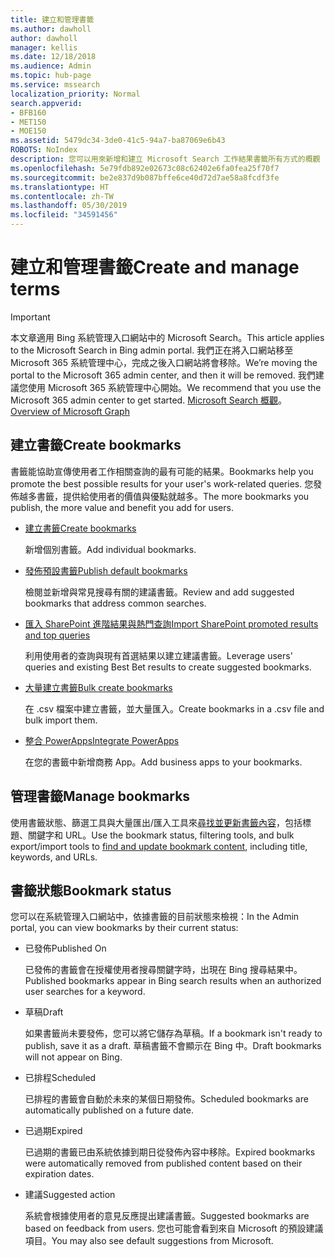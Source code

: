 ```yaml
---
title: 建立和管理書籤
ms.author: dawholl
author: dawholl
manager: kellis
ms.date: 12/18/2018
ms.audience: Admin
ms.topic: hub-page
ms.service: mssearch
localization_priority: Normal
search.appverid:
- BFB160
- MET150
- MOE150
ms.assetid: 5479dc34-3de0-41c5-94a7-ba87069e6b43
ROBOTS: NoIndex
description: 您可以用來新增和建立 Microsoft Search 工作結果書籤所有方式的概觀
ms.openlocfilehash: 5e79fdb892e02673c08c62402e6fa0fea25f70f7
ms.sourcegitcommit: be2e837d9b087bffe6ce40d72d7ae58a8fcdf3fe
ms.translationtype: HT
ms.contentlocale: zh-TW
ms.lasthandoff: 05/30/2019
ms.locfileid: "34591456"
---
```

# <a name="create-and-manage-bookmarks"></a><span data-ttu-id="53eda-103">建立和管理書籤</span><span class="sxs-lookup"><span data-stu-id="53eda-103">Create and manage terms</span></span>

> [!IMPORTANT]
> <span data-ttu-id="53eda-104">本文章適用 Bing 系統管理入口網站中的 Microsoft Search。</span><span class="sxs-lookup"><span data-stu-id="53eda-104">This article applies to the Microsoft Search in Bing admin portal.</span></span> <span data-ttu-id="53eda-105">我們正在將入口網站移至 Microsoft 365 系統管理中心，完成之後入口網站將會移除。</span><span class="sxs-lookup"><span data-stu-id="53eda-105">We’re moving the portal to the Microsoft 365 admin center, and then it will be removed.</span></span> <span data-ttu-id="53eda-106">我們建議您使用 Microsoft 365 系統管理中心開始。</span><span class="sxs-lookup"><span data-stu-id="53eda-106">We recommend that you use the Microsoft 365 admin center to get started.</span></span> <span data-ttu-id="53eda-107">[Microsoft Search 概觀](overview-microsoft-search.md)。</span><span class="sxs-lookup"><span data-stu-id="53eda-107">[Overview of Microsoft Graph](overview-microsoft-search.md)</span></span>
    
## <a name="create-bookmarks"></a><span data-ttu-id="53eda-108">建立書籤</span><span class="sxs-lookup"><span data-stu-id="53eda-108">Create bookmarks</span></span>

<span data-ttu-id="53eda-109">書籤能協助宣傳使用者工作相關查詢的最有可能的結果。</span><span class="sxs-lookup"><span data-stu-id="53eda-109">Bookmarks help you promote the best possible results for your user's work-related queries.</span></span> <span data-ttu-id="53eda-110">您發佈越多書籤，提供給使用者的價值與優點就越多。</span><span class="sxs-lookup"><span data-stu-id="53eda-110">The more bookmarks you publish, the more value and benefit you add for users.</span></span>
  
- [<span data-ttu-id="53eda-111">建立書籤</span><span class="sxs-lookup"><span data-stu-id="53eda-111">Create bookmarks</span></span>](create-bookmarks.md)
    
    <span data-ttu-id="53eda-112">新增個別書籤。</span><span class="sxs-lookup"><span data-stu-id="53eda-112">Add individual bookmarks.</span></span>
    
- [<span data-ttu-id="53eda-113">發佈預設書籤</span><span class="sxs-lookup"><span data-stu-id="53eda-113">Publish default bookmarks</span></span>](publish-default-bookmarks.md)
    
    <span data-ttu-id="53eda-114">檢閱並新增與常見搜尋有關的建議書籤。</span><span class="sxs-lookup"><span data-stu-id="53eda-114">Review and add suggested bookmarks that address common searches.</span></span>
    
- [<span data-ttu-id="53eda-115">匯入 SharePoint 進階結果與熱門查詢</span><span class="sxs-lookup"><span data-stu-id="53eda-115">Import SharePoint promoted results and top queries</span></span>](import-sharepoint-promoted-results-and-top-queries.md)
    
    <span data-ttu-id="53eda-116">利用使用者的查詢與現有首選結果以建立建議書籤。</span><span class="sxs-lookup"><span data-stu-id="53eda-116">Leverage users' queries and existing Best Bet results to create suggested bookmarks.</span></span>
    
- [<span data-ttu-id="53eda-117">大量建立書籤</span><span class="sxs-lookup"><span data-stu-id="53eda-117">Bulk create bookmarks</span></span>](bulk-create-bookmarks.md)
    
    <span data-ttu-id="53eda-118">在 .csv 檔案中建立書籤，並大量匯入。</span><span class="sxs-lookup"><span data-stu-id="53eda-118">Create bookmarks in a .csv file and bulk import them.</span></span>
    
- [<span data-ttu-id="53eda-119">整合 PowerApps</span><span class="sxs-lookup"><span data-stu-id="53eda-119">Integrate PowerApps</span></span>](integrate-powerapps.md)
    
    <span data-ttu-id="53eda-120">在您的書籤中新增商務 App。</span><span class="sxs-lookup"><span data-stu-id="53eda-120">Add business apps to your bookmarks.</span></span>
    
## <a name="manage-bookmarks"></a><span data-ttu-id="53eda-121">管理書籤</span><span class="sxs-lookup"><span data-stu-id="53eda-121">Manage bookmarks</span></span>

<span data-ttu-id="53eda-122">使用書籤狀態、篩選工具與大量匯出/匯入工具來[尋找並更新書籤內容](manage-bookmarks.md)，包括標題、關鍵字和 URL。</span><span class="sxs-lookup"><span data-stu-id="53eda-122">Use the bookmark status, filtering tools, and bulk export/import tools to [find and update bookmark content](manage-bookmarks.md), including title, keywords, and URLs.</span></span>
  
## <a name="bookmark-status"></a><span data-ttu-id="53eda-123">書籤狀態</span><span class="sxs-lookup"><span data-stu-id="53eda-123">Bookmark status</span></span>

<span data-ttu-id="53eda-124">您可以在系統管理入口網站中，依據書籤的目前狀態來檢視：</span><span class="sxs-lookup"><span data-stu-id="53eda-124">In the Admin portal, you can view bookmarks by their current status:</span></span>
  
- <span data-ttu-id="53eda-125">已發佈</span><span class="sxs-lookup"><span data-stu-id="53eda-125">Published On</span></span>
    
    <span data-ttu-id="53eda-126">已發佈的書籤會在授權使用者搜尋關鍵字時，出現在 Bing 搜尋結果中。</span><span class="sxs-lookup"><span data-stu-id="53eda-126">Published bookmarks appear in Bing search results when an authorized user searches for a keyword.</span></span>
    
- <span data-ttu-id="53eda-127">草稿</span><span class="sxs-lookup"><span data-stu-id="53eda-127">Draft</span></span>
    
    <span data-ttu-id="53eda-128">如果書籤尚未要發佈，您可以將它儲存為草稿。</span><span class="sxs-lookup"><span data-stu-id="53eda-128">If a bookmark isn't ready to publish, save it as a draft.</span></span> <span data-ttu-id="53eda-129">草稿書籤不會顯示在 Bing 中。</span><span class="sxs-lookup"><span data-stu-id="53eda-129">Draft bookmarks will not appear on Bing.</span></span>
    
- <span data-ttu-id="53eda-130">已排程</span><span class="sxs-lookup"><span data-stu-id="53eda-130">Scheduled</span></span>
    
    <span data-ttu-id="53eda-131">已排程的書籤會自動於未來的某個日期發佈。</span><span class="sxs-lookup"><span data-stu-id="53eda-131">Scheduled bookmarks are automatically published on a future date.</span></span>
    
- <span data-ttu-id="53eda-132">已過期</span><span class="sxs-lookup"><span data-stu-id="53eda-132">Expired</span></span>
    
    <span data-ttu-id="53eda-133">已過期的書籤已由系統依據到期日從發佈內容中移除。</span><span class="sxs-lookup"><span data-stu-id="53eda-133">Expired bookmarks were automatically removed from published content based on their expiration dates.</span></span>
    
- <span data-ttu-id="53eda-134">建議</span><span class="sxs-lookup"><span data-stu-id="53eda-134">Suggested action</span></span>
    
    <span data-ttu-id="53eda-135">系統會根據使用者的意見反應提出建議書籤。</span><span class="sxs-lookup"><span data-stu-id="53eda-135">Suggested bookmarks are based on feedback from users.</span></span> <span data-ttu-id="53eda-136">您也可能會看到來自 Microsoft 的預設建議項目。</span><span class="sxs-lookup"><span data-stu-id="53eda-136">You may also see default suggestions from Microsoft.</span></span>

  

